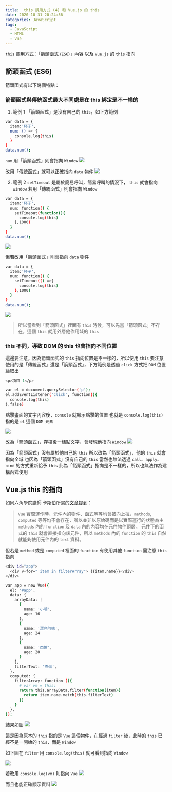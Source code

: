 ```yaml
---
title:  this 調用方式 (4) 和 Vue.js 的 this 
date: 2020-10-31 20:24:56
categories: JavaScript
tags:
  - JavaScript
  - HTML
  - Vue
---
```

`this` 調用方式：「箭頭函式 (`ES6`)」內容
以及 `Vue.js` 的 `this` 指向
<!-- more -->
## 箭頭函式 (ES6)
箭頭函式有以下幾個特點：

### 箭頭函式與傳統函式最大不同處是在 this 綁定是不一樣的

1.  範例 1
「箭頭函式」是沒有自己的 `this`，如下方範例

```sh
var data = {
  item:'杯子',
  num: () => {
    console.log(this)
  }
}
data.num();
```
`num` 用「箭頭函式」則會指向 `Window` 
![](https://ruienyuski.github.io/photo/hexo_img/20201031_this/this-28.png)

改用「傳統函式」就可以正確指向 `data` 物件
![](https://ruienyuski.github.io/photo/hexo_img/20201031_this/this-29.png)

2.  範例 2
`setTimeout` 是屬於簡易呼叫，簡易呼叫的情況下， `this` 就會指向 `window` 
若用「傳統函式」則會指向 `Window` 

```sh
var data = {
  item:'杯子',
  num: function() {
    setTimeout(function(){
      console.log(this)
    },1000)
  }
}
data.num();
```
![](https://ruienyuski.github.io/photo/hexo_img/20201031_this/this-30.png)

但若改用「箭頭函式」則會指向 `data` 物件

```sh
var data = {
  item:'杯子',
  num: function() {
    setTimeout(() =>{
      console.log(this)
    },1000)
  }
}
data.num();
```
![](https://ruienyuski.github.io/photo/hexo_img/20201031_this/this-31.png)


> 所以當看到「箭頭函式」裡面有 `this` 時候，可以先當「箭頭函式」不存在，這個 `this` 就用外層他作用域的 `this`


### this 不同，導致 DOM 的 this 也會指向不同位置

這邊要注意，因為箭頭函式的 `this` 指向位置是不一樣的，所以使用 `this` 要注意使用的是「傳統函式」還是「箭頭函式」，下方範例是透過 `click` 方式把 `DOM` 位置給取出

```sh
<p>項目 1</p>

var el = document.querySelector('p');
el.addEventListener('click', function(){
  console.log(this)
},false)
```

點擊畫面的文字內容後，`console` 就顯示點擊的位置
也就是 `console.log(this)` 指的是 `el` 這個 `DOM 元素`

![](https://ruienyuski.github.io/photo/hexo_img/20201031_this/this-32.png)


改為「箭頭函式」，存檔後一樣點文字，會發現他指向 `Window`
![](https://ruienyuski.github.io/photo/hexo_img/20201031_this/this-33.png)

因為「箭頭函式」沒有屬於他自己的 `this` 所以改為「箭頭函式」，他的 `this` 就會指向全域
也因為「箭頭函式」沒有自己的 `this` 當然也無法透過 `call`、`apply`、`bind` 的方式重新給予 `this`
此為「箭頭函式」指向是不一樣的，所以也無法作為建構函式使用

## Vue.js this 的指向

如同六角學院講師 卡斯伯所寫的[文章](https://wcc723.github.io/javascript/2019/03/18/JS-THIS/)提到：
> `Vue` 實際運作時，元件內的物件、函式等等均會被向上拉，`methods`, `computed` 等等均不會存在，所以並非以原始碼而是以實際運行的狀態為主
`methods` 內的 `function` 及 `data` 內的內容均在元件物件頂層。
元件下的函式的 `this` 就會直接指向該元件，所以 `methods` 內的 `function` 的 `this` 自然就能夠使用元件內的 `text` 資料。

但若是 `method` 或是 `computed` 裡面的 `function` 有使用其他 `function` 需注意 `this` 指向

```sh
<div id="app">
  <div v-for=" item in filterArray"> {{item.name}}</div>
</div>

var app = new Vue({
  el: '#app',
  data: {
    arrayData: [
      {
        name: '小明',
        age: 16
      },
      {
        name: '漂亮阿姨',
        age: 24
      },
      {
        name: '杰倫',
        age: 20
      }
    ],
    filterText: '杰倫',
  },
  computed: {
    filterArray: function (){
      # var vm = this;
      return this.arrayData.filter(function(item){
        return item.name.match(this.filterText)
      })
    }
  },
});
```
結果如圖
![](https://ruienyuski.github.io/photo/hexo_img/20201031_this/this-24.png)

這是因為原本的 `this` 指的是 `Vue` 這個物件，在經過 `filter` 後，此時的 `this` 已
經不是一開始的 `this`，而是 `Window` 

如下圖在 `filter` 用 `console.log(this)` 就可看到指向 `Window`

![](https://ruienyuski.github.io/photo/hexo_img/20201031_this/this-26.png)

若改用 `console.log(vm)` 則指向 `Vue`
![](https://ruienyuski.github.io/photo/hexo_img/20201031_this/this-27.png)

而且也能正確顯示資料
![](https://ruienyuski.github.io/photo/hexo_img/20201031_this/this-25.png)